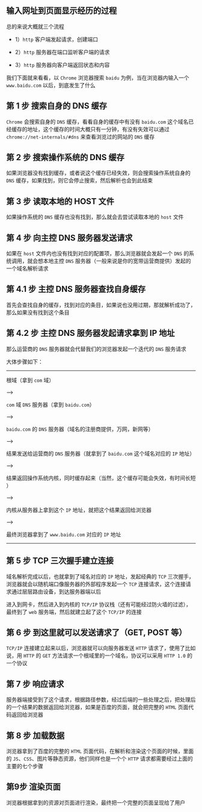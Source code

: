 ## 输入网址到页面显示经历的过程


总的来说大概就三个流程

* 1）`http` 客户端发起请求，创建端口

* 2）`http` 服务器在端口监听客户端的请求

* 3）`http` 服务器向客户端返回状态和内容


我们下面就来看看，以 `Chrome` 浏览器搜索 `baidu` 为例，当在浏览器内输入一个 `www.baidu.com` 以后，到底发生了什么


## 第 1 步 搜索自身的 DNS 缓存

`Chrome` 会搜索自身的 `DNS` 缓存，看看自身的缓存中有没有 `baidu.com` 这个域名已经缓存的地址，这个缓存的时间大概只有一分钟，有没有失效可以通过 `chrome://net-internals/#dns` 来查看浏览过的网站的 `DNS` 缓存


## 第 2 步 搜索操作系统的 DNS 缓存

如果浏览器没有找到缓存，或者说这个缓存已经失效，则会搜索操作系统自身的 `DNS` 缓存，如果找到，则它会停止搜索，然后解析也会到此结束


## 第 3 步 读取本地的 HOST 文件

如果操作系统的 `DNS` 缓存也没有找到，那么就会去尝试读取本地的 `host` 文件


## 第 4 步 向主控 DNS 服务器发送请求

如果在 `host` 文件内也没有找到对应的配置项，那么浏览器就会发起一个 `DNS` 的系统调用，就会想本地主控 `DNS` 服务器（一般来说是你的宽带运营商提供）发起的一个域名解析请求


## 第 4.1 步 主控 DNS 服务器查找自身缓存

首先会查找自身的缓存，找到对应的条目，如果说也没用过期，那就解析成功了，那么如果没有找到这个条目



## 第 4.2 步 主控 DNS 服务器发起请求拿到 IP 地址

那么运营商的 `DNS` 服务器就会代替我们的浏览器发起一个迭代的 `DNS` 服务请求

大体步骤如下：

----

根域（拿到 `com` 域） 

--> 

`com` 域 `DNS` 服务器（拿到 `baidu.com`） 

--> 

`baidu.com` 的 `DNS` 服务器（域名的注册商提供，万网，新网等） 

-->  

结果发送给运营商的 `DNS` 服务器（就拿到了 `baidu.com` 这个域名对应的 `IP` 地址） 

--> 

结果返回操作系统内核，同时缓存起来（当然，这个缓存可能会失效，有时间长短 ） 

--> 

内核从服务器上拿到这个 `IP` 地址，就把这个结果返回给浏览器 

--> 

最终浏览器拿到了 `www.baidu.com` 对应的 `IP` 地址

----


## 第 5 步 TCP 三次握手建立连接

域名解析完成以后，也就拿到了域名对应的 `IP` 地址，发起经典的 `TCP` 三次握手，浏览器就会以随机端口像服务器的外部程序发起一个 `TCP` 连接请求，这个连接请求通过层层路由设备，到达服务器端以后

进入到网卡，然后进入到内核的 `TCP/IP` 协议栈（还有可能经过防火墙的过滤），最终到了 `web` 服务端，然后就建立起了这个 `TCP/IP` 的连接


## 第 6 步 到这里就可以发送请求了（GET, POST 等） 

`TCP/IP` 连接建立起来以后，浏览器就可以向服务器发送 `HTTP` 请求了，使用了比如说，用 `HTTP` 的 `GET` 方法请求一个根域里的一个域名，协议可以采用 `HTTP 1.0` 的一个协议


## 第 7 步 响应请求 

服务器端接受到了这个请求，根据路径参数，经过后端的一些处理之后，把处理后的一个结果的数据返回给浏览器，如果是百度的页面，就会把完整的 `HTML` 页面代码返回给浏览器


## 第 8 步 加载数据 

浏览器拿到了百度的完整的 `HTML` 页面代码，在解析和渲染这个页面的时候，里面的 `JS`、`CSS`、图片等静态资源，他们同样也是一个个 `HTTP` 请求都需要经过上面的主要的七个步骤


## 第9步 渲染页面 

浏览器根据拿到的资源对页面进行渲染，最终把一个完整的页面呈现给了用户

